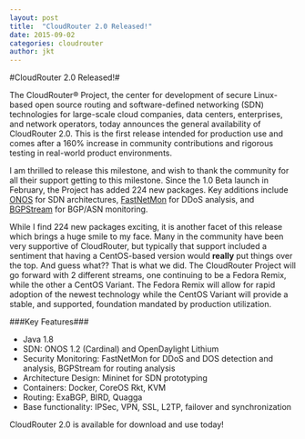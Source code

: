 ```yaml
---
layout: post
title:  "CloudRouter 2.0 Released!"
date: 2015-09-02
categories: cloudrouter
author: jkt 
---
```


#CloudRouter 2.0 Released!#

The CloudRouter® Project, the center for development of secure Linux-based open source routing and software-defined networking (SDN) technologies for large-scale cloud companies, data centers, enterprises, and network operators, today announces the general availability of CloudRouter 2.0.  This is the first release intended for production use and comes after a 160% increase in community contributions and rigorous testing in real-world product environments.

I am thrilled to release this milestone, and wish to thank the community for all their support getting to this milestone.  Since the 1.0 Beta launch in February, the Project has added 224 new packages.  Key additions include [ONOS](http://onosproject.org) for SDN architectures, [FastNetMon](https://github.com/FastVPSEestiOu/fastnetmon) for DDoS analysis, and [BGPStream](http://www.caida.org/~chiara/bgpstream-doc/bgpstream/) for BGP/ASN monitoring.

While I find 224 new packages exciting, it is another facet of this release which brings a huge smile to my face.  Many in the community have been very supportive of CloudRouter, but typically that support included a sentiment that having a CentOS-based version would **really** put things over the top.  And guess what??  That is what we did.  The CloudRouter Project will go forward with 2 different streams, one continuing to be a Fedora Remix, while the other a CentOS Variant.  The Fedora Remix will allow for rapid adoption of the newest technology while the CentOS Variant will provide a stable, and supported, foundation mandated by production utilization.

###Key Features###
* Java 1.8
* SDN: ONOS 1.2 (Cardinal) and OpenDaylight Lithium
* Security Monitoring: FastNetMon for DDoS and DOS detection and analysis, BGPStream for routing analysis
* Architecture Design: Mininet for SDN prototyping
* Containers: Docker, CoreOS Rkt, KVM
* Routing: ExaBGP, BIRD, Quagga
* Base functionality: IPSec, VPN, SSL, L2TP, failover and synchronization

CloudRouter 2.0 is available for download and use today!

